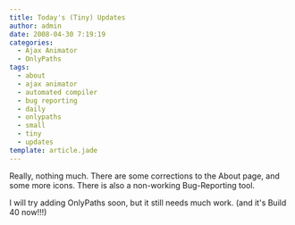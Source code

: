 ```yaml
---
title: Today's (Tiny) Updates
author: admin
date: 2008-04-30 7:19:19
categories:
  - Ajax Animator
  - OnlyPaths
tags: 
  - about
  - ajax animator
  - automated compiler
  - bug reporting
  - daily
  - onlypaths
  - small
  - tiny
  - updates
template: article.jade
---
```


Really, nothing much. There are some corrections to the About page, and some more icons. There is also a non-working Bug-Reporting tool.

I will try adding OnlyPaths soon, but it still needs much work. (and it's Build 40 now!!!)
